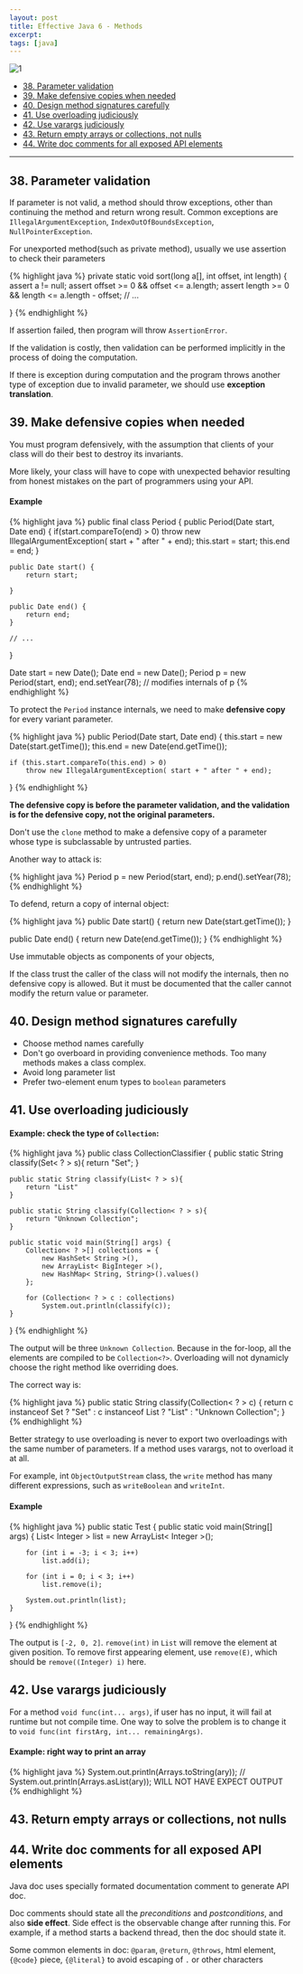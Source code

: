 ```yaml
---
layout: post
title: Effective Java 6 - Methods
excerpt:
tags: [java]
---
```


![1](http://www.crazysmoove.com/memjug/javabooks-slides/images/Effective_Java.jpg)
<br />

* [38. Parameter validation](#38.-parameter-validation)
* [39. Make defensive copies when needed](#39.-make-defensive-copies-when-needed)
* [40. Design method signatures carefully](#40.-design-method-signatures-carefully)
* [41. Use overloading judiciously](#41.-use-overloading-judiciously)
* [42. Use varargs judiciously](#42.-use-varargs-judiciously)
* [43. Return empty arrays or collections, not nulls](#43.-return-empty-arrays-or-collections,-not-nulls)
* [44. Write doc comments for all exposed API elements](#44.-write-doc-comments-for-all-exposed-api-elements)

* * *

## 38. Parameter validation 

If parameter is not valid, a method should throw exceptions, other than continuing the method and return wrong result. Common exceptions are `IllegalArgumentException`, `IndexOutOfBoundsException`, `NullPointerException`.

For unexported method(such as private method), usually we use assertion to check their parameters

{% highlight java %}
private static void sort(long a[], int offset, int length) {
	assert a != null;
	assert offset >= 0 && offset <= a.length;
	assert length >= 0 && length <= a.length - offset;
	// ...

}
{% endhighlight %}

If assertion failed, then program will throw `AssertionError`.

If the validation is costly, then validation can be performed implicitly in the process of doing the computation.

If there is exception during computation and the program throws another type of exception due to invalid parameter, we should use __exception translation__.

## 39. Make defensive copies when needed 

You must program defensively, with the assumption that clients of your class will do their best to destroy its invariants.

More likely, your class will have to cope with unexpected behavior resulting from honest mistakes on the part of programmers using your API.

#### Example

{% highlight java %}
public final class Period {
	public Period(Date start, Date end) {
		if(start.compareTo(end) > 0)
			throw new IllegalArgumentException( start + " after " + end);
		this.start = start;
		this.end = end;
	}

	public Date start() {
		return start;

	}

	public Date end() {
		return end;
	}

	// ...
}

Date start = new Date();
Date end = new Date();
Period p = new Period(start, end);
end.setYear(78); // modifies internals of p
{% endhighlight %}

To protect the `Period` instance internals, we need to make __defensive copy__ for every variant parameter.

{% highlight java %}
public Period(Date start, Date end)
{
	this.start = new Date(start.getTime());
	this.end = new Date(end.getTime());

	if (this.start.compareTo(this.end) > 0)
		throw new IllegalArgumentException( start + " after " + end);

}
{% endhighlight %}

__The defensive copy is before the parameter validation, and the validation is for the defensive copy, not the original parameters.__

Don't use the `clone` method to make a defensive copy of a parameter whose type is subclassable by untrusted parties.

Another way to attack is:

{% highlight java %}
Period p = new Period(start, end);
p.end().setYear(78);
{% endhighlight %}

To defend, return a copy of internal object:

{% highlight java %}
public Date start() {
	return new Date(start.getTime());
}

public Date end() {
	return new Date(end.getTime());
}
{% endhighlight %}

Use immutable objects as components of your objects,

If the class trust the caller of the class will not modify the internals, then no defensive copy is allowed. But it must be documented that the caller cannot modify the return value or parameter. 

## 40. Design method signatures carefully 

* Choose method names carefully
* Don't go overboard in providing convenience methods. Too many methods makes a class complex.
* Avoid long parameter list
* Prefer two-element enum types to `boolean` parameters

## 41. Use overloading judiciously 

#### Example: check the type of `Collection`:

{% highlight java %}
public class CollectionClassifier {
	public static String classify(Set< ? > s){
		return "Set";
	}

	public static String classify(List< ? > s){
		return "List"
	}

	public static String classify(Collection< ? > s){
		return "Unknown Collection";
	}

	public static void main(String[] args) {
		Collection< ? >[] collections = {
			new HashSet< String >(),
			new ArrayList< BigInteger >(),
			new HashMap< String, String>().values()
		};

		for (Collection< ? > c : collections) 
			System.out.println(classify(c));
	}
}
{% endhighlight %}

The output will be three `Unknown Collection`. Because in the for-loop, all the elements are compiled to be `Collection<?>`. Overloading will not dynamicly choose the right method like overriding does.

The correct way is:

{% highlight java %}
public static String classify(Collection< ? > c) {
	return c instanceof Set ? "Set" : c instanceof List ? "List" : "Unknown Collection";
}
{% endhighlight %}

Better strategy to use overloading is never to export two overloadings with the same number of parameters. If a method uses varargs, not to overload it at all.

For example, int `ObjectOutputStream` class, the `write` method has many different expressions, such as `writeBoolean` and `writeInt`.

#### Example

{% highlight java %}
public static Test {
	public static void main(String[] args) {
		List< Integer > list = new ArrayList< Integer >();

		for (int i = -3; i < 3; i++) 
			list.add(i);
		
		for (int i = 0; i < 3; i++)
			list.remove(i);

		System.out.println(list);
	}
}
{% endhighlight %}

The output is `[-2, 0, 2]`. `remove(int)` in `List` will remove the element at given position. To remove first appearing element, use `remove(E)`, which should be `remove((Integer) i)` here.

## 42. Use varargs judiciously 

For a method `void func(int... args)`, if user has no input, it will fail at runtime but not compile time. One way to solve the problem is to change it to `void func(int firstArg, int... remainingArgs)`.

#### Example: right way to print an array

{% highlight java %}
System.out.println(Arrays.toString(ary));
// System.out.println(Arrays.asList(ary)); WILL NOT HAVE EXPECT OUTPUT
{% endhighlight %}

## 43. Return empty arrays or collections, not nulls 

## 44. Write doc comments for all exposed API elements 

Java doc uses specially formated documentation comment to generate API doc.

Doc comments should state all the _preconditions_ and _postconditions_, and also __side effect__. Side effect is the observable change after running this. For example, if a method starts a backend thread, then the doc should state it.

Some common elements in doc: `@param`, `@return`, `@throws`, html element, `{@code}` piece, `{@literal}` to avoid escaping of `.` or other characters

